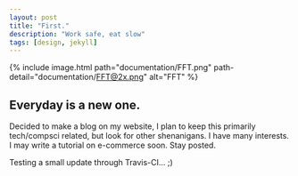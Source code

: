 ```yaml
---
layout: post
title: "First."
description: "Work safe, eat slow"
tags: [design, jekyll]
---
```


{% include image.html path="documentation/FFT.png" path-detail="documentation/FFT@2x.png" alt="FFT" %}

## Everyday is a new one.

Decided to make a blog on my website, I plan to keep this primarily tech/compsci related, but look for other shenanigans. I have many interests. I may write a tutorial on e-commerce soon. Stay posted.

Testing a small update through Travis-CI... ;)
